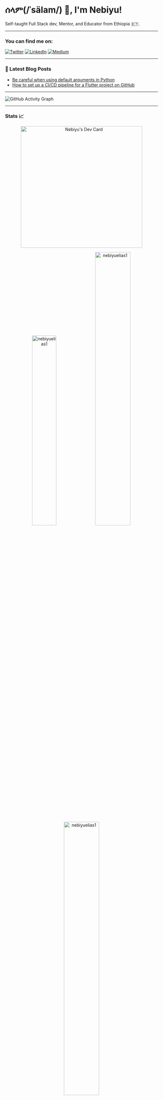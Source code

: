 # ሰላም(/ˈsälam/) 👋, I'm Nebiyu!
Self-taught Full Stack dev, Mentor, and Educator from Ethiopia 🇪🇹.

---
### You can find me on:
[![Twitter](https://img.shields.io/badge/Twitter-1DA1F2?style=for-the-badge&logo=twitter&logoColor=white)](https://twitter.com/nebex_elias)
[![LinkedIn](https://img.shields.io/badge/LinkedIn-0077B5?style=for-the-badge&logo=linkedin&logoColor=white)](https://www.linkedin.com/in/nebiyu-elias-talefe-8a2b24168/)
[![Medium](https://img.shields.io/badge/Medium-12100E?style=for-the-badge&logo=medium&logoColor=white)](https://medium.com/@nebiyuelias1)

---
### 📕 Latest Blog Posts
- [Be careful when using default arguments in Python](https://medium.com/@nebiyuelias1/be-careful-when-using-default-arguments-in-python-fd92df94efee)
- [How to set up a CI/CD pipeline for a Flutter project on GitHub](https://hamsalabs.hashnode.dev/how-to-set-up-a-cicd-pipeline-for-a-flutter-project-on-github)

---
![GitHub Activity Graph](https://activity-graph.herokuapp.com/graph?username=nebiyuelias1&theme=dracula&hide_border=true)

---
### Stats 📈
<p align="center"><a href="https://github.com/nebiyuelias1/nebiyuelias1/blob/main/devcard.svg"><img src="https://api.daily.dev/devcards/674906ca88364cfeb40a354a31a5e3b2.png?r=s4q" width="400" alt="Nebiyu's Dev Card"/></a></p>

<p align="center">
  <img width="40%" src="https://github-readme-stats.vercel.app/api/top-langs?username=nebiyuelias1&show_icons=true&theme=dracula&title_color=ff8000&text_color=ffffff&bg_color=6a6a6a&locale=en&layout=compact&hide_border=true" alt="nebiyuelias1" /> 
  <img width="48%" src="https://github-readme-stats.vercel.app/api?username=nebiyuelias1&show_icons=true&theme=dracula&title_color=ff8000&text_color=ffffff&bg_color=6a6a6a&locale=en&hide_border=true" alt="nebiyuelias1" />
  <img width="48%" src="https://github-readme-streak-stats.herokuapp.com/?user=nebiyuelias1&theme=highcontrast&hide_border=true" alt="nebiyuelias1" />
</p>

